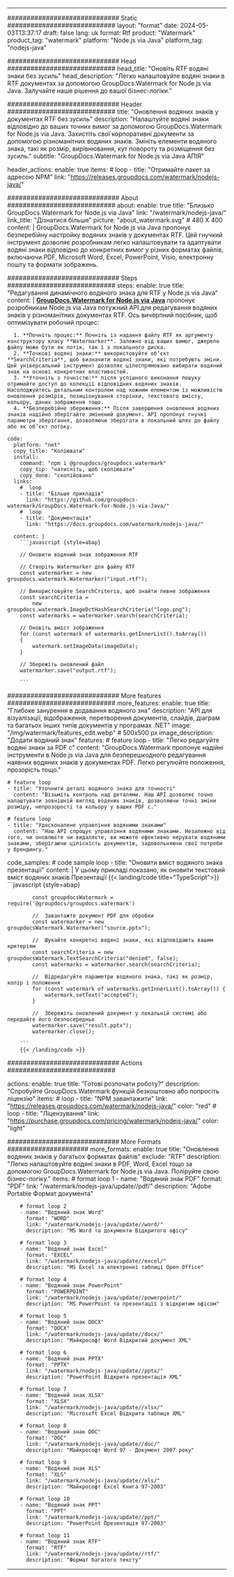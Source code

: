 
---
############################# Static ############################
layout: "format"
date:  2024-05-03T13:37:17
draft: false
lang: uk
format: Rtf
product: "Watermark"
product_tag: "watermark"
platform: "Node.js via Java"
platform_tag: "nodejs-java"

############################# Head ############################
head_title: "Оновіть RTF водяні знаки без зусиль"
head_description: "Легко налаштовуйте водяні знаки в RTF документах за допомогою GroupDocs.Watermark for Node.js via Java. Залучайте наше рішення до вашої бізнес-логіки."

############################# Header ############################
title: "Оновлення водяних знаків у документах RTF без зусиль" 
description: "Налаштуйте водяні знаки відповідно до ваших точних вимог за допомогою GroupDocs.Watermark for Node.js via Java. Захистіть свої корпоративні документи за допомогою різноманітних водяних знаків. Змініть елементи водяного знака, такі як розмір, вирівнювання, кут повороту та розміщення без зусиль."
subtitle: "GroupDocs.Watermark for Node.js via Java АПІЯ" 

header_actions:
  enable: true
  items:
    #  loop
    - title: "Отримайте пакет за адресою NPM"
      link: "https://releases.groupdocs.com/watermark/nodejs-java/"
      
############################# About ############################
about:
    enable: true
    title: "Близько GroupDocs.Watermark for Node.js via Java"
    link: "/watermark/nodejs-java/"
    link_title: "Дізнатися більше"
    picture: "about_watermark.svg" # 480 X 400
    content: |
       GroupDocs.Watermark for Node.js via Java пропонує безперебійну настройку водяних знаків у документах RTF. Цей гнучкий інструмент дозволяє розробникам легко налаштовувати та адаптувати водяні знаки відповідно до конкретних вимог у різних форматах файлів, включаючи PDF, Microsoft Word, Excel, PowerPoint, Visio, електронну пошту та формати зображень.

############################# Steps ############################
steps:
    enable: true
    title: "Редагування динамічного водяного знака для RTF у Node.js via Java"
    content: |
      **[GroupDocs.Watermark for Node.js via Java](https://products.groupdocs.com/watermark/nodejs-java/)** пропонує розробникам Node.js via Java потужний API для редагування водяних знаків у різноманітних документах RTF. Ось вичерпний посібник, щоб оптимізувати робочий процес:
      
      1. **Почніть процес:** Почніть із надання файлу RTF як аргументу конструктору класу **Watermarker**. Залежно від ваших вимог, джерело файлу може бути як потік, так і з локального диска.
      2. **Точкові водяні знаки:** використовуйте об’єкт **SearchCriteria**, щоб визначити водяні знаки, які потребують зміни. Цей універсальний інструмент дозволяє цілеспрямовано вибирати водяний знак на основі конкретних властивостей.
      3. **Уточніть з точністю:** після успішного виконання пошуку отримайте доступ до колекції відповідних водяних знаків. Насолоджуйтесь детальним контролем над кожним елементом із можливістю оновлення розмірів, позиціонування сторінки, текстового вмісту, кольору, даних зображення тощо.
      4. **Безперебійне збереження:** Після завершення оновлення водяних знаків надійно зберігайте змінений документ. API пропонує гнучкі параметри зберігання, дозволяючи зберігати в локальний шлях до файлу або як об’єкт потоку.
   
    code:
      platform: "net"
      copy_title: "Копіювати"
      install:
        command: "npm i @groupdocs/groupdocs.watermark"
        copy_tip: "натисніть, щоб скопіювати"
        copy_done: "скопійовано"
      links:
        #  loop
        - title: "Більше прикладів"
          link: "https://github.com/groupdocs-watermark/GroupDocs.Watermark-for-Node.js-via-Java/"
        #  loop
        - title: "Документація"
          link: "https://docs.groupdocs.com/watermark/nodejs-java/"
          
      content: |
        ```javascript {style=abap}

        // Оновити водяний знак зображення RTF

        // Створіть Watermarker для файлу RTF
        const watermarker = new groupdocs.watermark.Watermarker("input.rtf");

        // Використовуйте SearchCriteria, щоб знайти певне зображення
        const searchCriteria = 
            new groupdocs.watermark.ImageDctHashSearchCriteria("logo.png");
        const watermarks = watermarker.search(searchCriteria);
        
        // Оновіть вміст зображення
        for (const watermark of watermarks.getInnerList().toArray())
        {
            watermark.setImageData(imageData);
        }

        // Збережіть оновлений файл
        watermarker.save("output.rtf");
        
        ```            

############################# More features ############################
more_features:
  enable: true
  title: "Глибоке занурення в додавання водяного зна"
  description: "API для візуалізації, відображення, перетворення документів, слайдів, діаграм та багатьох інших типів документів у програмах .NET"
  image: "/img/watermark/features_edit.webp" # 500x500 px
  image_description: "Додати водяний знак"
  features:
    # feature loop
    - title: "Легко редагуйте водяні знаки за PDF с"
      content: "GroupDocs.Watermark пропонує надійні інструменти в Node.js via Java для безперешкодного редагування наявних водяних знаків у документах PDF. Легко регулюйте положення, прозорість тощо."

    # feature loop
    - title: "Уточнити деталі водяного знака для точності"
      content: "Візьміть контроль над деталями. Наш API дозволяє точно налаштувати зовнішній вигляд водяних знаків, дозволяючи точні зміни розміру, непрозорості та кольору у ваших PDF с."

    # feature loop
    - title: "Удосконалене управління водяними знаками"
      content: "Наш API спрощує управління водяними знаками. Незалежно від того, чи оновлюєте чи видаляєте, ви можете ефективно керувати водяними знаками, зберігаючи цілісність документів, задовольняючи свої потреби у брендингу."
      
  code_samples:
    # code sample loop
    - title: "Оновити вміст водяного знака презентації"
      content: |
        У цьому прикладі показано, як оновити текстовий вміст водяних знаків Презентації
        {{< landing/code title="TypeScript">}}
        ```javascript {style=abap}
        
            const groupdocsWatermark = require('@groupdocs/groupdocs.watermark')

            //  Завантажте документ PDF для обробки
            const watermarker = new groupdocsWatermark.Watermarker("source.pptx");

            //  Шукайте конкретні водяні знаки, які відповідають вашим критеріям
            const searchCriteria = new groupdocsWatermark.TextSearchCriteria("denied", false);
            const watermarks = watermarker.search(searchCriteria);
  
            //  Відредагуйте параметри водяного знака, такі як розмір, колір і положення
            for (const watermark of watermarks.getInnerList().toArray()) {
                watermark.setText("accepted");
            }

            //  Збережіть оновлений документ у локальній системі або передайте його безпосередньо
            watermarker.save("result.pptx");
            watermarker.close();

        ```
        {{< /landing/code >}}


############################# Actions ############################

actions:
  enable: true
  title: "Готові розпочати роботу?"
  description: "Спробуйте GroupDocs.Watermark функцій безкоштовно або попросіть ліцензію"
  items:
    #  loop
    - title: "NPM завантажити"
      link: "https://releases.groupdocs.com/watermark/nodejs-java/"
      color: "red"
        #  loop
    - title: "Ліцензування"
      link: "https://purchase.groupdocs.com/pricing/watermark/nodejs-java/"
      color: "light"


############################# More Formats #####################
more_formats:
    enable: true
    title: "Оновлення водяних знаків у багатьох форматах файлів"
    exclude: "RTF"
    description: "Легко налаштовуйте водяні знаки в PDF, Word, Excel тощо за допомогою GroupDocs.Watermark for Node.js via Java. Поліруйте свою бізнес-логіку."
    items: 
        # format loop 1
        - name: "Водяний знак PDF"
          format: "PDF"
          link: "/watermark/nodejs-java/update//pdf/"
          description: "Adobe Portable Формат документа"

        # format loop 2
        - name: "Водяний знак Word"
          format: "WORD"
          link: "/watermark/nodejs-java/update//word/"
          description: "MS Word та документи Відкритого офісу"
          
        # format loop 3
        - name: "Водяний знак Excel"
          format: "EXCEL"
          link: "/watermark/nodejs-java/update//excel/"
          description: "MS Excel та електронні таблиці Open Office"

        # format loop 4
        - name: "Водяний знак PowerPoint"
          format: "POWERPOINT"
          link: "/watermark/nodejs-java/update//powerpoint/"
          description: "MS PowerPoint та презентації з відкритим офісом"

        # format loop 5
        - name: "Водяний знак DOCX"
          format: "DOCX"
          link: "/watermark/nodejs-java/update//docx/"
          description: "Майкрософт Word Відкритий документ XML"
          
        # format loop 6
        - name: "Водяний знак PPTX"
          format: "PPTX"
          link: "/watermark/nodejs-java/update//pptx/"
          description: "PowerPoint Відкрита презентація XML"
          
        # format loop 7
        - name: "Водяний знак XLSX"
          format: "XLSX"
          link: "/watermark/nodejs-java/update//xlsx/"
          description: "Microsoft Excel Відкрита таблиця XML"

        # format loop 8
        - name: "Водяний знак DOC"
          format: "DOC"
          link: "/watermark/nodejs-java/update//doc/"
          description: "Майкрософт Word 97 - Документ 2007 року"

        # format loop 9
        - name: "Водяний знак XLS"
          format: "XLS"
          link: "/watermark/nodejs-java/update//xls/"
          description: "Майкрософт Excel Книга 97-2003"

        # format loop 10
        - name: "Водяний знак PPT"
          format: "PPT"
          link: "/watermark/nodejs-java/update//ppt/"
          description: "PowerPoint Презентація 97-2003"

        # format loop 11
        - name: "Водяний знак RTF"
          format: "RTF"
          link: "/watermark/nodejs-java/update//rtf/"
          description: "Формат багатого тексту"

---